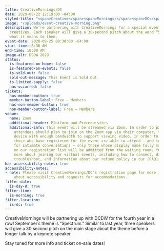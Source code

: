 ```yaml
---
title: CreativeMornings/DC
date: 2020-08-22 12:19:00 -04:00
styled-title: "<span>Creative</span><span>Mornings/</span><span>DC</span>"
image: "/uploads/event-creative-morning.png"
description: We’re partnering with CreativeMornings for a special event with three
  creatives. Each speaker will give a 30-second pitch about the word “Spectrum” and
  what it means to them.
event-date: 2020-09-25 08:30:00 -04:00
start-time: 8:30 AM
end-time: 10:00 AM
image-alt: DCDW 2020
status:
  is-featured-on-home: false
  is-featured-on-events: false
  is-sold-out: false
  sold-out-message: This Event is Sold Out.
  is-limited-supply: false
  has-occurred: false
tickets:
  has-member-button: true
  member-button-label: Free — Members
  has-non-member-button: true
  non-member-button-label: Free — Members
venue:
  name: Zoom
  additional-header: Platform and Prerequisites
  additional-info: This event will be streamed via Zoom. In order to participate fully,
    attendees should plan to join on the Zoom app via their computer, tablet, or mobile
    device with enough bandwidth to support viewing video. In order to ensure only
    those who have registered for the event are able to attend — and to create space
    for intimate conversations — only those whose display name fully matches the name
    on our registration list will be admitted from the waiting room. You can find
    more about joining our virtual events, including how to connect, directions to
    troubleshoot, and information about our refund policy in our [FAQ](/faqs/).
has-accessibility-notes: true
accessibility-notes:
- note: Please visit CreativeMornings/DC’s registration page for more information
    about accessibility and requests for accommodations.
filter-date:
  is-day-8: true
filter-time:
  is-morning: true
filter-location:
  is-dc: true
---
```


CreativeMornings will be partnering up with DCDW for the fourth year in a row! September’s theme is “Spectrum.” Similar to last year, three speakers will give a 30 second pitch on the main stage about the theme before a longer talk by a keynote speaker.

Stay tuned for more info and ticket on-sale dates!
